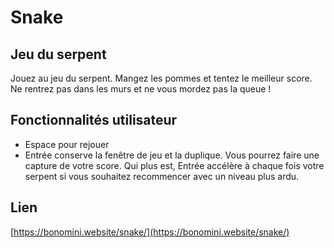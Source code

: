 # Snake

## Jeu du serpent

Jouez au jeu du serpent. Mangez les pommes et tentez le meilleur score. Ne rentrez pas dans les murs et ne vous mordez pas la queue !

## Fonctionnalités utilisateur

- Espace pour rejouer
- Entrée conserve la fenêtre de jeu et la duplique. Vous pourrez faire une capture de votre score. Qui plus est, Entrée accélère à chaque fois votre serpent si vous souhaitez recommencer avec un niveau plus ardu.

## Lien

[https://bonomini.website/snake/](https://bonomini.website/snake/)
